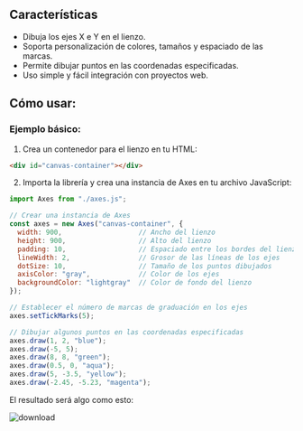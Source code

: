 ## Características
- Dibuja los ejes X e Y en el lienzo.
- Soporta personalización de colores, tamaños y espaciado de las marcas.
- Permite dibujar puntos en las coordenadas especificadas.
- Uso simple y fácil integración con proyectos web.

## Cómo usar:
### Ejemplo básico:
1. Crea un contenedor para el lienzo en tu HTML:
```html
<div id="canvas-container"></div>
```

2. Importa la librería y crea una instancia de Axes en tu archivo JavaScript:
```javascript
import Axes from "./axes.js";

// Crear una instancia de Axes
const axes = new Axes("canvas-container", {
  width: 900,                   // Ancho del lienzo
  height: 900,                  // Alto del lienzo
  padding: 10,                  // Espaciado entre los bordes del lienzo y los ejes
  lineWidth: 2,                 // Grosor de las líneas de los ejes
  dotSize: 10,                  // Tamaño de los puntos dibujados
  axisColor: "gray",            // Color de los ejes
  backgroundColor: "lightgray"  // Color de fondo del lienzo
});

// Establecer el número de marcas de graduación en los ejes
axes.setTickMarks(5);

// Dibujar algunos puntos en las coordenadas especificadas
axes.draw(1, 2, "blue");
axes.draw(-5, 5);
axes.draw(8, 8, "green");
axes.draw(0.5, 0, "aqua");
axes.draw(5, -3.5, "yellow");
axes.draw(-2.45, -5.23, "magenta");
```

El resultado será algo como esto:

![download](https://github.com/user-attachments/assets/5937265b-75f0-4c61-b08d-25c274e5bb33)
